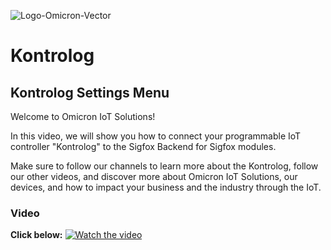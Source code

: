 ![Logo-Omicron-Vector](https://github.com/Omicron-IoT-Solutions/Kontrolog/assets/141452095/6a6bdb70-bfff-41b6-8576-7ef9ffa912dd)

# Kontrolog
## Kontrolog Settings Menu

Welcome to Omicron IoT Solutions!

In this video, we will show you how to connect your programmable IoT controller "Kontrolog" to the Sigfox Backend for Sigfox modules.

Make sure to follow our channels to learn more about the Kontrolog, follow our other videos, and discover more about Omicron IoT Solutions, our devices, and how to impact your business and the industry through the IoT.

### Video
**Click below:**
[![Watch the video](https://img.youtube.com/vi/SL1uRDR7B9I/maxresdefault.jpg)](https://www.youtube.com/watch?v=SL1uRDR7B9I)
